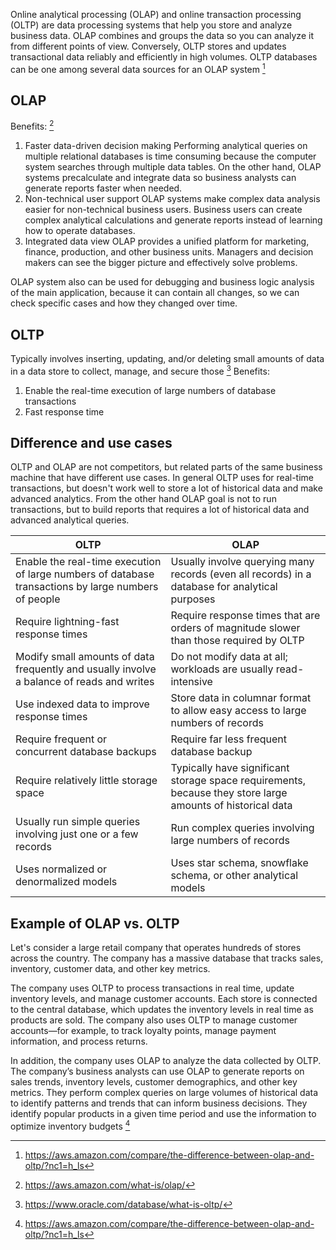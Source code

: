 Online analytical processing (OLAP) and online transaction processing (OLTP) are data processing systems that help you store and analyze business data. OLAP combines and groups the data so you can analyze it from different points of view. Conversely, OLTP stores and updates transactional data reliably and efficiently in high volumes. OLTP databases can be one among several data sources for an OLAP system [^1]

## OLAP
Benefits: [^2]
1. Faster data-driven decision making
   Performing analytical queries on multiple relational databases is time consuming because the computer system searches through multiple data tables. On the other hand, OLAP systems precalculate and integrate data so business analysts can generate reports faster when needed.
2. Non-technical user support
   OLAP systems make complex data analysis easier for non-technical business users. Business users can create complex analytical calculations and generate reports instead of learning how to operate databases.
3. Integrated data view
   OLAP provides a unified platform for marketing, finance, production, and other business units. Managers and decision makers can see the bigger picture and effectively solve problems.

OLAP system also can be used for debugging and business logic analysis of the main application, because it can contain all changes, so we can check specific cases and how they changed over time.

## OLTP
Typically involves inserting, updating, and/or deleting small amounts of data in a data store to collect, manage, and secure those  [^3]
Benefits: 
1. Enable the real-time execution of large numbers of database transactions
2. Fast response time


## Difference and use cases
OLTP and OLAP are not competitors, but related parts of the same business machine that have different use cases. In general OLTP uses for real-time transactions, but doesn't work well to store a lot of historical data and make advanced analytics. From the other hand OLAP goal is not to run transactions, but to build reports that requires a lot of historical data and advanced analytical queries.

|OLTP  | OLAP |
| ------- | ------- |
|Enable the real-time execution of large numbers of database transactions by large numbers of people|Usually involve querying many records (even all records) in a database for analytical purposes|
|Require lightning-fast response times|Require response times that are orders of magnitude slower than those required by OLTP|
|Modify small amounts of data frequently and usually involve a balance of reads and writes|Do not modify data at all; workloads are usually read-intensive|
|Use indexed data to improve response times|Store data in columnar format to allow easy access to large numbers of records|
|Require frequent or concurrent database backups|Require far less frequent database backup|
|Require relatively little storage space|Typically have significant storage space requirements, because they store large amounts of historical data|
|Usually run simple queries involving just one or a few records|Run complex queries involving large numbers of records|
| Uses normalized or denormalized models |Uses star schema, snowflake schema, or other analytical models |

## Example of OLAP vs. OLTP

Let's consider a large retail company that operates hundreds of stores across the country. The company has a massive database that tracks sales, inventory, customer data, and other key metrics.

The company uses OLTP to process transactions in real time, update inventory levels, and manage customer accounts. Each store is connected to the central database, which updates the inventory levels in real time as products are sold. The company also uses OLTP to manage customer accounts—for example, to track loyalty points, manage payment information, and process returns.

In addition, the company uses OLAP to analyze the data collected by OLTP. The company’s business analysts can use OLAP to generate reports on sales trends, inventory levels, customer demographics, and other key metrics. They perform complex queries on large volumes of historical data to identify patterns and trends that can inform business decisions. They identify popular products in a given time period and use the information to optimize inventory budgets [^1]

[^1]: https://aws.amazon.com/compare/the-difference-between-olap-and-oltp/?nc1=h_ls
[^2]: https://aws.amazon.com/what-is/olap/
[^3]: https://www.oracle.com/database/what-is-oltp/